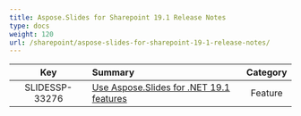 ```yaml
---
title: Aspose.Slides for Sharepoint 19.1 Release Notes
type: docs
weight: 120
url: /sharepoint/aspose-slides-for-sharepoint-19-1-release-notes/
---
```


|**Key** |**Summary** |**Category** |
| :-: | :- | :-: |
|SLIDESSP-33276|[Use Aspose.Slides for .NET 19.1 features](/slides/net/aspose-slides-for-net-19-1-release-notes/)|Feature|

